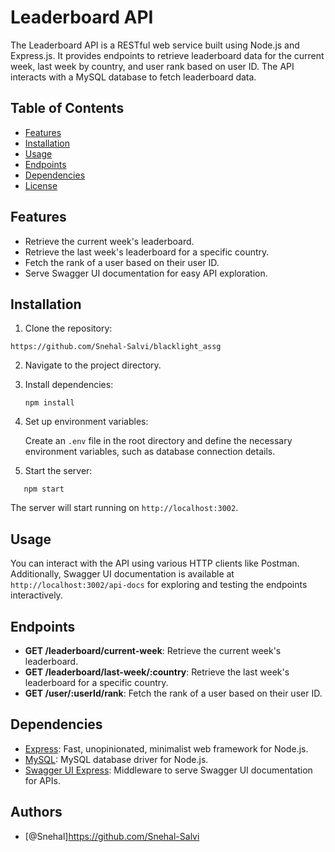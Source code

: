 # Leaderboard API

The Leaderboard API is a RESTful web service built using Node.js and Express.js. It provides endpoints to retrieve leaderboard data for the current week, last week by country, and user rank based on user ID. The API interacts with a MySQL database to fetch leaderboard data.

## Table of Contents

- [Features](#features)
- [Installation](#installation)
- [Usage](#usage)
- [Endpoints](#endpoints)
- [Dependencies](#dependencies)
- [License](#license)

## Features

- Retrieve the current week's leaderboard.
- Retrieve the last week's leaderboard for a specific country.
- Fetch the rank of a user based on their user ID.
- Serve Swagger UI documentation for easy API exploration.

## Installation

1. Clone the repository:

```
https://github.com/Snehal-Salvi/blacklight_assg
```

2. Navigate to the project directory.

3. Install dependencies:

   ```
   npm install
   ```

4. Set up environment variables:

   Create an `.env` file in the root directory and define the necessary environment variables, such as database connection details.

5. Start the server:

```
   npm start
```

The server will start running on `http://localhost:3002`.

## Usage

You can interact with the API using various HTTP clients like Postman. Additionally, Swagger UI documentation is available at `http://localhost:3002/api-docs` for exploring and testing the endpoints interactively.

## Endpoints

- **GET /leaderboard/current-week**: Retrieve the current week's leaderboard.
- **GET /leaderboard/last-week/:country**: Retrieve the last week's leaderboard for a specific country.
- **GET /user/:userId/rank**: Fetch the rank of a user based on their user ID.

## Dependencies

- [Express](https://expressjs.com/): Fast, unopinionated, minimalist web framework for Node.js.
- [MySQL](https://www.mysql.com/): MySQL database driver for Node.js.
- [Swagger UI Express](https://www.npmjs.com/package/swagger-ui-express): Middleware to serve Swagger UI documentation for APIs.

## Authors

- [@Snehal]https://github.com/Snehal-Salvi
